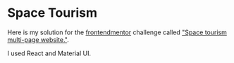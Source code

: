 # Space Tourism

Here is my solution for the [frontendmentor](https://www.frontendmentor.io/) challenge called ["Space tourism multi-page website."](https://www.frontendmentor.io/challenges/space-tourism-multipage-website-gRWj1URZ3).

I used React and Material UI.
